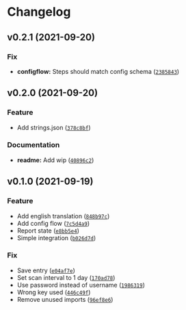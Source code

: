 # Changelog

<!--next-version-placeholder-->

## v0.2.1 (2021-09-20)
### Fix
* **configflow:** Steps should match config schema ([`2385843`](https://github.com/MrMarble/datadis_hassio/commit/23858430b385ac36beec6553e31bc88ecc624757))

## v0.2.0 (2021-09-20)
### Feature
* Add strings.json ([`378c8bf`](https://github.com/MrMarble/datadis_hassio/commit/378c8bf95eed2f6c8e5409366a72765d06ee6067))

### Documentation
* **readme:** Add wip ([`40896c2`](https://github.com/MrMarble/datadis_hassio/commit/40896c2a94813727938c4b37fc636c6e2a821547))

## v0.1.0 (2021-09-19)
### Feature
* Add english translation ([`848b97c`](https://github.com/MrMarble/datadis_hassio/commit/848b97c157de40b325300e4b8dee7ea7829682f8))
* Add config flow ([`7c5d4a9`](https://github.com/MrMarble/datadis_hassio/commit/7c5d4a99212efe44dd199563c10c73786ba8b2aa))
* Report state ([`e8bb5e4`](https://github.com/MrMarble/datadis_hassio/commit/e8bb5e4a188de4f4df8060939737075ec4b25d1c))
* Simple integration ([`b026d7d`](https://github.com/MrMarble/datadis_hassio/commit/b026d7d4984c46559f92b1304baec261f43285a8))

### Fix
* Save entry ([`e04af7e`](https://github.com/MrMarble/datadis_hassio/commit/e04af7e48e3469dddc2c6b822b7637de22ed4de7))
* Set scan interval to 1 day ([`170ad78`](https://github.com/MrMarble/datadis_hassio/commit/170ad78382c194ab6a957aebb0bf65c6fb418d2e))
* Use password instead of username ([`1986319`](https://github.com/MrMarble/datadis_hassio/commit/198631918d9ba86cfa920fa58089b556c3d91007))
* Wrong key used ([`446c49f`](https://github.com/MrMarble/datadis_hassio/commit/446c49f2d07755cc363ce829480ceac713e2f8c1))
* Remove unused imports ([`96ef8e6`](https://github.com/MrMarble/datadis_hassio/commit/96ef8e6bf4e5f180e73c113df330df9e470b62b1))
